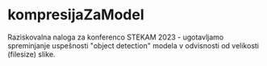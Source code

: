 # kompresijaZaModel
Raziskovalna naloga za konferenco STEKAM 2023 - ugotavljamo spreminjanje uspešnosti "object detection" modela v odvisnosti od velikosti (filesize) slike.
